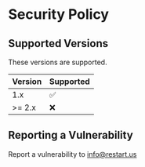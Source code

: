 # Security Policy

## Supported Versions

These versions are supported.

| Version | Supported          |
| ------- | ------------------ |
| 1.x   | :white_check_mark: |
| >= 2.x   | :x:                |
## Reporting a Vulnerability

Report a vulnerability to info@restart.us
